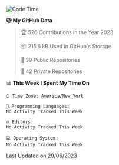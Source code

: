 <!--START_SECTION:waka-->
![Code Time](http://img.shields.io/badge/Code%20Time-201%20hrs%2012%20mins-blue)

**🐱 My GitHub Data** 

> 🏆 526 Contributions in the Year 2023
 > 
> 📦 215.6 kB Used in GitHub's Storage 
 > 
> 📜 39 Public Repositories 
 > 
> 🔑 42 Private Repositories  
 > 
📊 **This Week I Spent My Time On** 

```text
⌚︎ Time Zone: America/New_York

💬 Programming Languages: 
No Activity Tracked This Week

🔥 Editors: 
No Activity Tracked This Week

💻 Operating System: 
No Activity Tracked This Week

```


 Last Updated on 29/06/2023
<!--END_SECTION:waka-->